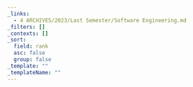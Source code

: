 ```yaml
---
_links:
  - 4 ARCHIVES/2023/Last Semester/Software Engineering.md
_filters: []
_contexts: []
_sort:
  field: rank
  asc: false
  group: false
_template: ""
_templateName: ""
---
```

